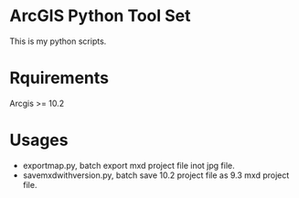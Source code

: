 ArcGIS Python Tool Set
======================

This is my python scripts.

Rquirements
===========

Arcgis >= 10.2

Usages
======

* exportmap.py, batch export mxd project file inot jpg file.
* savemxdwithversion.py, batch save 10.2 project file as 9.3 mxd project file.